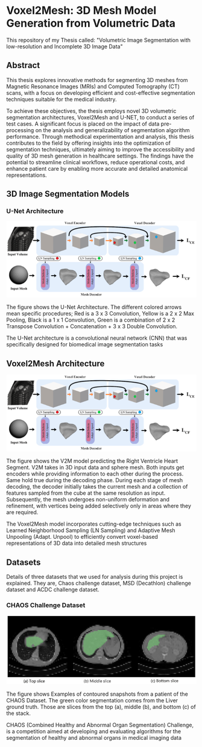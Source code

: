 # Voxel2Mesh: 3D Mesh Model Generation from Volumetric Data

This repository of my Thesis called: "Volumetric Image Segmentation with low-resolution and Incomplete 3D Image Data"

## Abstract

This thesis explores innovative methods for segmenting 3D meshes from Magnetic Resonance Images (MRIs) and Computed Tomography (CT) scans, with a focus on developing efficient and cost-effective segmentation techniques suitable for the medical industry. 

To achieve these objectives, the thesis employs novel 3D volumetric segmentation architectures,  Voxel2Mesh and U-NET, to conduct a series of test cases. A significant focus is placed on the impact of data pre-processing on the analysis and generalizability of segmentation algorithm performance.  Through methodical experimentation and analysis, this thesis contributes to the field by offering insights into the optimization of segmentation techniques, ultimately aiming to improve the accessibility and quality of 3D mesh generation in healthcare settings. The findings have the potential to streamline clinical workflows, reduce operational costs, and enhance patient care by enabling more accurate and detailed anatomical representations.

## 3D Image Segmentation Models

### U-Net Architecture 

<p class="aligncenter">
    <img src="./images/v2m_architecture.PNG" width="650">
</p>

The figure shows the U-Net Architecture. The different colored arrows mean specific procedures; 
Red is a 3 x 3 Convolution, Yellow is a 2 x 2 Max Pooling, Black is a 1 x 1 Convolution, Green is a combination of 2 x 2 Transpose Convolution + Concatenation + 3 x 3 Double Convolution.

The U-Net architecture is a convolutional neural network (CNN) that was specifically designed for biomedical image segmentation tasks 

## Voxel2Mesh Architecture

<p class="aligncenter">
    <img src="./images/v2m_architecture.PNG" width="650">
</p>

The figure shows the V2M  model predicting the Right Ventricle Heart Segment. V2M takes in 3D input data and sphere mesh. Both inputs get encoders while providing information to each other during the process. Same hold true during the decoding phase. During each stage of mesh decoding, the decoder initially takes the current mesh and a collection of features sampled from the cube at the same resolution as input. Subsequently, the mesh undergoes non-uniform deformation and refinement, with vertices being added selectively only in areas where they are required.

The Voxel2Mesh model incorporates cutting-edge techniques such as Learned Neighborhood Sampling (LN Sampling) and Adaptive Mesh Unpooling (Adapt. Unpool) to efficiently convert voxel-based representations of 3D data into detailed mesh structures

## Datasets

Details of three datasets that we used for analysis during this project is explained. They are, Chaos challenge dataset, MSD (Decathlon) challenge dataset and ACDC challenge dataset.

### CHAOS Challenge Dataset

<p class="aligncenter">
    <img src="./images/CHAOS_Dataset.PNG" width="650">
</p>

The figure shows Examples of contoured snapshots from a patient of the CHAOS Dataset. 
The green color segmentation comes from the Liver ground truth.
 Those are slices from the top (a), middle (b), and bottom (c) of the stack.

CHAOS (Combined Healthy and Abnormal Organ Segmentation) Challenge,  is a competition aimed at developing and evaluating algorithms for the segmentation of healthy and abnormal organs in medical imaging data
